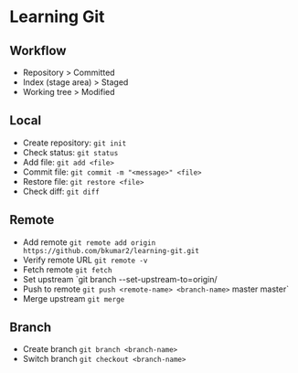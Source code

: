 # Learning Git

## Workflow
- Repository > Committed
- Index (stage area) > Staged
- Working tree > Modified

## Local
- Create repository: `git init`
- Check status: `git status`
- Add file: `git add <file>`
- Commit file: `git commit -m "<message>" <file>`
- Restore file: `git restore <file>`
- Check diff: `git diff`

## Remote
- Add remote `git remote add origin https://github.com/bkumar2/learning-git.git`
- Verify remote URL `git remote -v`
- Fetch remote `git fetch`
- Set upstream `git branch --set-upstream-to=origin/
- Push to remote `git push <remote-name> <branch-name>`
master master`
- Merge upstream `git merge`

## Branch
- Create branch `git branch <branch-name>`
- Switch branch `git checkout <branch-name>`